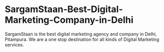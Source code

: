 # SargamStaan-Best-Digital-Marketing-Company-in-Delhi
SargamStaan is the best digital marketing agency and company in Delhi, Pitampura. We are a one stop destination for all kinds of Digital Marketing services.
